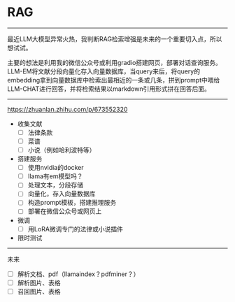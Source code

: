 # RAG

------------------------------
最近LLM大模型异常火热，我判断RAG检索增强是未来的一个重要切入点，所以想试试。

主要的想法是利用我的微信公众号或利用gradio搭建网页，部署对话查询服务。LLM-EM将文献分段向量化存入向量数据库，当query来后，将query的embedding拿到向量数据库中检索出最相近的一条或几条，拼到prompt中喂给LLM-CHAT进行回答，并将检索结果以markdown引用形式拼在回答后面。

------------------------------

https://zhuanlan.zhihu.com/p/673552320

* 收集文献
    - [ ] 法律条款
    - [ ] 菜谱
    - [ ] 小说（例如哈利波特等）
* 搭建服务
    - [ ] 使用nvidia的docker
    - [ ] llama有em模型吗？
    - [ ] 处理文本，分段存储
    - [ ] 向量化，存入向量数据库
    - [ ] 构造prompt模板，搭建推理服务
    - [ ] 部署在微信公众号或网页上
* 微调
    - [ ] 用LoRA微调专门的法律或小说插件
* 限时测试

------------------------------

未来
- [ ] 解析文档、pdf（llamaindex？pdfminer？）
- [ ] 解析图片、表格
- [ ] 召回图片、表格

